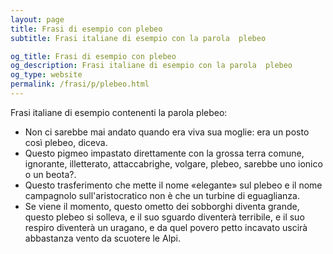 ```yaml
---
layout: page
title: Frasi di esempio con plebeo 
subtitle: Frasi italiane di esempio con la parola  plebeo

og_title: Frasi di esempio con plebeo 
og_description: Frasi italiane di esempio con la parola  plebeo
og_type: website
permalink: /frasi/p/plebeo.html
---
```


Frasi italiane di esempio contenenti la parola plebeo:


- Non ci sarebbe mai andato quando era viva sua moglie: era un posto così plebeo, diceva.
- Questo pigmeo impastato direttamente con la grossa terra comune, ignorante, illetterato, attaccabrighe, volgare, plebeo, sarebbe uno ionico o un beota?.
- Questo trasferimento che mette il nome «elegante» sul plebeo e il nome campagnolo sull'aristocratico non è che un turbine di eguaglianza.
- Se viene il momento, questo ometto dei sobborghi diventa grande, questo plebeo si solleva, e il suo sguardo diventerà terribile, e il suo respiro diventerà un uragano, e da quel povero petto incavato uscirà abbastanza vento da scuotere le Alpi.
